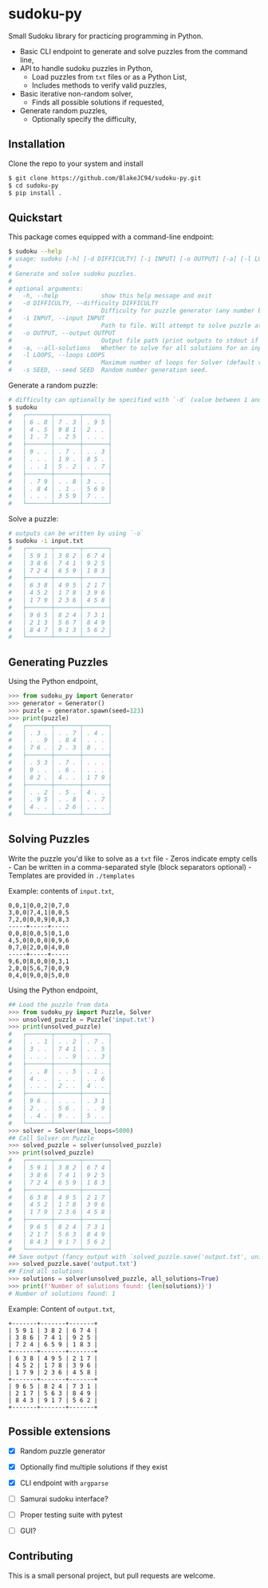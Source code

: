 # sudoku-py

Small Sudoku library for practicing programming in Python.

* Basic CLI endpoint to generate and solve puzzles from the command line,
* API to handle sudoku puzzles in Python,
    * Load puzzles from `txt` files or as a Python List,
    * Includes methods to verify valid puzzles,
* Basic iterative non-random solver,
    * Finds all possible solutions if requested,
* Generate random puzzles,
    * Optionally specify the difficulty,


## Installation

Clone the repo to your system and install
```bash
$ git clone https://github.com/BlakeJC94/sudoku-py.git
$ cd sudoku-py
$ pip install .
```

## Quickstart

This package comes equipped with a command-line endpoint:
```bash
$ sudoku --help
# usage: sudoku [-h] [-d DIFFICULTY] [-i INPUT] [-o OUTPUT] [-a] [-l LOOPS]
#
# Generate and solve sudoku puzzles.
#
# optional arguments:
#   -h, --help            show this help message and exit
#   -d DIFFICULTY, --difficulty DIFFICULTY
#                         Difficulty for puzzle generator (any number between 1 and 5, default is 3).
#   -i INPUT, --input INPUT
#                         Path to file. Will attempt to solve puzzle at this location if specified.
#   -o OUTPUT, --output OUTPUT
#                         Output file path (print outputs to stdout if not given).
#   -a, --all-solutions   Whether to solve for all solutions for an input.
#   -l LOOPS, --loops LOOPS
#                         Maximum number of loops for Solver (default value is 10000).
#   -s SEED, --seed SEED  Random number generation seed.
```

Generate a random puzzle:
```bash
# difficulty can optionally be specified with `-d` (value between 1 and 5)
$ sudoku
#   ┌───────┬───────┬───────┐
#   │ 6 . 8 │ 7 . 3 │ . 9 5 │
#   │ 4 . 5 │ 9 8 1 │ 2 . . │
#   │ 1 . 7 │ . 2 5 │ . . . │
#   ├───────┼───────┼───────┤
#   │ 9 . . │ . 7 . │ . . 3 │
#   │ . . . │ 1 9 . │ 8 5 . │
#   │ . . 1 │ 5 . 2 │ . . 7 │
#   ├───────┼───────┼───────┤
#   │ . 7 9 │ . . 8 │ 3 . . │
#   │ . 8 4 │ . 1 . │ 5 6 9 │
#   │ . . . │ 3 5 9 │ 7 . . │
#   └───────┴───────┴───────┘
```

Solve a puzzle:
```bash
# outputs can be written by using `-o`
$ sudoku -i input.txt
#   ┌───────┬───────┬───────┐
#   │ 5 9 1 │ 3 8 2 │ 6 7 4 │
#   │ 3 8 6 │ 7 4 1 │ 9 2 5 │
#   │ 7 2 4 │ 6 5 9 │ 1 8 3 │
#   ├───────┼───────┼───────┤
#   │ 6 3 8 │ 4 9 5 │ 2 1 7 │
#   │ 4 5 2 │ 1 7 8 │ 3 9 6 │
#   │ 1 7 9 │ 2 3 6 │ 4 5 8 │
#   ├───────┼───────┼───────┤
#   │ 9 6 5 │ 8 2 4 │ 7 3 1 │
#   │ 2 1 3 │ 5 6 7 │ 8 4 9 │
#   │ 8 4 7 │ 9 1 3 │ 5 6 2 │
#   └───────┴───────┴───────┘
```


## Generating Puzzles

Using the Python endpoint,
```python
>>> from sudoku_py import Generator
>>> generator = Generator()
>>> puzzle = generator.spawn(seed=123)
>>> print(puzzle)
#   ┌───────┬───────┬───────┐
#   │ . 3 . │ . . 7 │ . 4 . │
#   │ . . 9 │ . 8 4 │ . . . │
#   │ 7 6 . │ 2 . 3 │ 8 . . │
#   ├───────┼───────┼───────┤
#   │ . 5 3 │ . 7 . │ . . . │
#   │ 9 . . │ . 6 . │ . . . │
#   │ 8 2 . │ 4 . . │ 1 7 9 │
#   ├───────┼───────┼───────┤
#   │ . . 2 │ . 5 . │ 4 . . │
#   │ . 9 5 │ . . 8 │ . . 7 │
#   │ 4 . . │ . 2 6 │ . . . │
#   └───────┴───────┴───────┘
```

## Solving Puzzles

Write the puzzle you'd like to solve as a `txt` file
    - Zeros indicate empty cells
    - Can be written in a comma-separated style (block separators optional)
    - Templates are provided in `./templates`

Example: contents of `input.txt`,
```
0,0,1|0,0,2|0,7,0
3,0,0|7,4,1|0,0,5
7,2,0|0,0,9|0,8,3
-----+-----+-----
0,0,8|0,0,5|0,1,0
4,5,0|0,0,0|0,9,6
0,7,0|2,0,0|4,0,0
-----+-----+-----
9,6,0|8,0,0|0,3,1
2,0,0|5,6,7|0,0,9
0,4,0|9,0,0|5,0,0
```

Using the Python endpoint,
```python
## Load the puzzle from data
>>> from sudoku_py import Puzzle, Solver
>>> unsolved_puzzle = Puzzle('input.txt')
>>> print(unsolved_puzzle)
#   ┌───────┬───────┬───────┐
#   │ . . 1 │ . . 2 │ . 7 . │
#   │ 3 . . │ 7 4 1 │ . . 5 │
#   │ . . . │ . . 9 │ . . 3 │
#   ├───────┼───────┼───────┤
#   │ . . 8 │ . . 5 │ . 1 . │
#   │ 4 . . │ . . . │ . . 6 │
#   │ . . . │ 2 . . │ 4 . . │
#   ├───────┼───────┼───────┤
#   │ 9 6 . │ . . . │ . 3 1 │
#   │ 2 . . │ 5 6 . │ . . 9 │
#   │ . 4 . │ 9 . . │ 5 . . │
#   └───────┴───────┴───────┘
>>> solver = Solver(max_loops=5000)
## Call Solver on Puzzle
>>> solved_puzzle = solver(unsolved_puzzle)
>>> print(solved_puzzle)
#   ┌───────┬───────┬───────┐
#   │ 5 9 1 │ 3 8 2 │ 6 7 4 │
#   │ 3 8 6 │ 7 4 1 │ 9 2 5 │
#   │ 7 2 4 │ 6 5 9 │ 1 8 3 │
#   ├───────┼───────┼───────┤
#   │ 6 3 8 │ 4 9 5 │ 2 1 7 │
#   │ 4 5 2 │ 1 7 8 │ 3 9 6 │
#   │ 1 7 9 │ 2 3 6 │ 4 5 8 │
#   ├───────┼───────┼───────┤
#   │ 9 6 5 │ 8 2 4 │ 7 3 1 │
#   │ 2 1 7 │ 5 6 3 │ 8 4 9 │
#   │ 8 4 3 │ 9 1 7 │ 5 6 2 │
#   └───────┴───────┴───────┘
## Save output (fancy output with `solved_puzzle.save('output.txt', unicode=True)`)
>>> solved_puzzle.save('output.txt')
## Find all solutions
>>> solutions = solver(unsolved_puzzle, all_solutions=True)
>>> print(f'Number of solutions found: {len(solutions)}')
# Number of solutions found: 1
```

Example: Content of `output.txt`,
```
+-------+-------+-------+
| 5 9 1 | 3 8 2 | 6 7 4 |
| 3 8 6 | 7 4 1 | 9 2 5 |
| 7 2 4 | 6 5 9 | 1 8 3 |
+-------+-------+-------+
| 6 3 8 | 4 9 5 | 2 1 7 |
| 4 5 2 | 1 7 8 | 3 9 6 |
| 1 7 9 | 2 3 6 | 4 5 8 |
+-------+-------+-------+
| 9 6 5 | 8 2 4 | 7 3 1 |
| 2 1 7 | 5 6 3 | 8 4 9 |
| 8 4 3 | 9 1 7 | 5 6 2 |
+-------+-------+-------+
```

## Possible extensions

- [x] Random puzzle generator
- [x] Optionally find multiple solutions if they exist
- [x] CLI endpoint with `argparse`
- [ ] Samurai sudoku interface?
- [ ] Proper testing suite with pytest
- [ ] GUI?


## Contributing

This is a small personal project, but pull requests are welcome.

